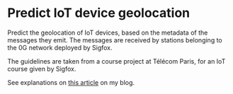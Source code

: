 # Predict IoT device geolocation

Predict the geolocation of IoT devices, based on the metadata of the messages they emit.
The messages are received by stations belonging to the 0G network deployed by Sigfox.

The guidelines are taken from a course project at Télécom Paris, for an IoT course given by Sigfox.

See explanations on [this article](https://xavierbrt.github.io/predict-iot-device-geolocation/) on my blog.